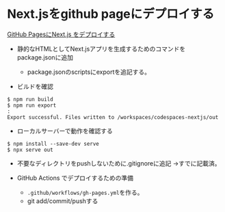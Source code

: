 # Next.jsをgithub pageにデプロイする
[GitHub PagesにNext.js をデプロイする](https://qiita.com/manten120/items/87e9e822800403904dc8)

- 静的なHTMLとしてNext.jsアプリを生成するためのコマンドをpackage.jsonに追加
  - package.jsonのscriptsにexportを追記する。

- ビルドを確認
```
$ npm run build
$ npm run export
:
Export successful. Files written to /workspaces/codespaces-nextjs/out
```
- ローカルサーバーで動作を確認する
```
$ npm install --save-dev serve
$ npx serve out
```

- 不要なディレクトリをpushしないために.gitignoreに追記
→すでに記載済。

- GitHub Actions でデプロイするための準備
  - `.github/workflows/gh-pages.yml`を作る。
  - git add/commit/pushする




